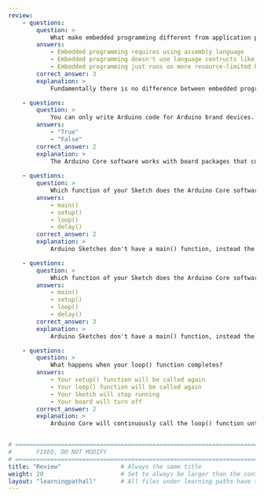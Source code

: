 ```yaml
---
review:
    - questions:
        question: >
            What make embedded programming different from application programming?
        answers:
            - Embedded programming requires using assembly language
            - Embedded programming doesn't use language contructs like classes and functions
            - Embedded programming just runs on more resource-limited hardware
        correct_answer: 3                    
        explanation: >
            Fundamentally there is no difference between embedded programming and application programming. The biggest difference is in what resources are available to your program on your target hardware.

    - questions:
        question: >
            You can only write Arduino code for Arduino brand devices.
        answers:
            - "True"
            - "False"
        correct_answer: 2
        explanation: >
            The Arduino Core software works with board packages that cover a number of boards, not all of this are Arduino branded. For example, this Learning Path uses the Raspberry Pi branded Pico board.
               
    - questions:
        question: >
            Which function of your Sketch does the Arduino Core software call when your board first starts up?
        answers:
            - main()
            - setup()
            - loop()
            - delay()
        correct_answer: 2          
        explanation: >
            Arduino Sketches don't have a main() function, instead the Arduino Core software calls the setup() function at start.

    - questions:
        question: >
            Which function of your Sketch does the Arduino Core software call continuously after it has started?
        answers:
            - main()
            - setup()
            - loop()
            - delay()
        correct_answer: 3          
        explanation: >
            Arduino Sketches don't have a main() function, instead the Arduino Core software calls the setup() function at start.

    - questions:
        question: >
            What happens when your loop() function completes?
        answers:
            - Your setup() function will be called again
            - Your loop() function will be called again
            - Your Sketch will stop running
            - Your board will turn off
        correct_answer: 2          
        explanation: >
            Arduino Core will continuously call the loop() function until you make a call to exit() or the board loses power.


# ================================================================================
#       FIXED, DO NOT MODIFY
# ================================================================================
title: "Review"                 # Always the same title
weight: 20                      # Set to always be larger than the content in this path
layout: "learningpathall"       # All files under learning paths have this same wrapper
---
```

